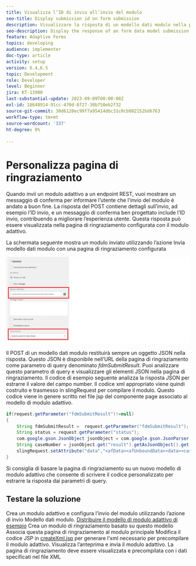 ```yaml
---
title: Visualizza l’ID di invio all’invio del modulo
seo-title: Display submission id on form submission
description: Visualizzare la risposta di un modello dati modulo nella pagina di ringraziamento
seo-description: Display the response of an form data model submission in thank you page
feature: Adaptive Forms
topics: developing
audience: implementer
doc-type: article
activity: setup
version: 6.4,6.5
topic: Development
role: Developer
level: Beginner
jira: KT-13900
last-substantial-update: 2023-09-09T00:00:00Z
exl-id: 18648914-91cc-470d-8f27-30b750eb2f32
source-git-commit: 30d6120ec99f7a95414dbc31c0cb002152bd6763
workflow-type: tm+mt
source-wordcount: '337'
ht-degree: 0%

---
```


# Personalizza pagina di ringraziamento

Quando invii un modulo adattivo a un endpoint REST, vuoi mostrare un messaggio di conferma per informare l’utente che l’invio del modulo è andato a buon fine. La risposta del POST contiene dettagli sull’invio, ad esempio l’ID invio, e un messaggio di conferma ben progettato include l’ID invio, contribuendo a migliorare l’esperienza utente. Questa risposta può essere visualizzata nella pagina di ringraziamento configurata con il modulo adattivo.

La schermata seguente mostra un modulo inviato utilizzando l’azione Invia modello dati modulo con una pagina di ringraziamento configurata

![pagina di ringraziamento](./assets/thank-you-page-fdm-submit.png)

Il POST di un modello dati modulo restituirà sempre un oggetto JSON nella risposta. Questo JSON è disponibile nell’URL della pagina di ringraziamento come parametro di query denominato _fdmSubmitResult_. Puoi analizzare questo parametro di query e visualizzare gli elementi JSON nella pagina di ringraziamento.
Il codice di esempio seguente analizza la risposta JSON per estrarre il valore del campo number. Il codice xml appropriato viene quindi costruito e trasmesso in slingRequest per compilare il modulo. Questo codice viene in genere scritto nel file jsp del componente page associato al modello di modulo adattivo.

```java
if(request.getParameter("fdmSubmitResult")!=null)
{
    String fdmSubmitResult =  request.getParameter("fdmSubmitResult");
    String status = request.getParameter("status");
    com.google.gson.JsonObject jsonObject = com.google.gson.JsonParser.parseString(fdmSubmitResult).getAsJsonObject();
    String caseNumber = jsonObject.get("result").getAsJsonObject().get("number").getAsString();
    slingRequest.setAttribute("data","<afData><afUnboundData><data><caseNumber>"+caseNumber+"</caseNumber><status>"+status+"</status></data></afUnboundData></afData>");
}
```

Si consiglia di basare la pagina di ringraziamento su un nuovo modello di modulo adattivo che consente di scrivere il codice personalizzato per estrarre la risposta dai parametri di query.

## Testare la soluzione

Crea un modulo adattivo e configura l’invio del modulo utilizzando l’azione di invio Modello dati modulo.
[Distribuire il modello di modulo adattivo di esempio](assets/thank-you-page-template.zip)
Crea un modulo di ringraziamento basato su questo modello Associa questa pagina di ringraziamento al modulo principale Modifica il codice JSP in [createXml.jsp](http://localhost:4502/apps/thank-you-page-template/component/page/thankyoupage/createxml.jsp) per generare l’xml necessario per precompilare il modulo adattivo.
Visualizza l’anteprima e invia il modulo adattivo.
La pagina di ringraziamento deve essere visualizzata e precompilata con i dati specificati nel file XML
